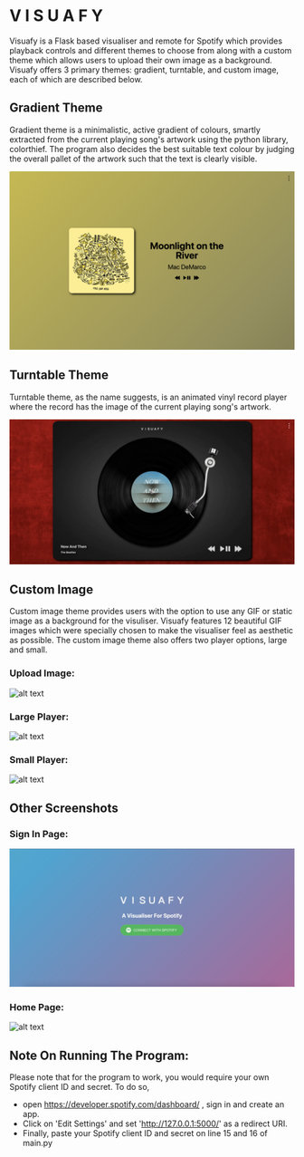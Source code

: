 # V I S U A F Y
Visuafy is a Flask based visualiser and remote for Spotify which provides playback controls and different themes to choose from along with a custom theme which allows users to upload their own image as a background. Visuafy offers 3 primary themes: gradient, turntable, and custom image, each of which are described below.<br>

## Gradient Theme
Gradient theme is a minimalistic, active gradient of colours, smartly extracted from the current playing song's artwork using the python library, colorthief. The program also decides the best suitable text colour by judging the overall pallet of the artwork such that the text is clearly visible.

![alt text](https://github.com/aryanbhajanka/Visuafy/blob/main/screenshots/gradient.png?raw=true)<br>

## Turntable Theme
Turntable theme, as the name suggests, is an animated vinyl record player where the record has the image of the current playing song's artwork.

![alt text](https://github.com/aryanbhajanka/Visuafy/blob/main/screenshots/turntable.png?raw=true)<br>

## Custom Image
Custom image theme provides users with the option to use any GIF or static image as a background for the visuliser. Visuafy features 12 beautiful GIF images which were specially chosen to make the visualiser feel as aesthetic as possible. The custom image theme also offers two player options, large and small.

### Upload Image:
![alt text](https://github.com/aryanbhajanka/Visuafy/blob/main/screenshots/upload_image.png?raw=true)

### Large Player:<br>
![alt text](https://github.com/aryanbhajanka/Visuafy/blob/main/screenshots/custom_large.png?raw=true)

### Small Player:
![alt text](https://github.com/aryanbhajanka/Visuafy/blob/main/screenshots/custom_small.png?raw=true)<br>

## Other Screenshots
### Sign In Page:
![alt text](https://github.com/aryanbhajanka/Visuafy/blob/main/screenshots/sign_in.png?raw=true)

### Home Page:
![alt text](https://github.com/aryanbhajanka/Visuafy/blob/main/screenshots/home.png?raw=true)<br>

## Note On Running The Program:
Please note that for the program to work, you would require your own Spotify client ID and secret. To do so,  
- open https://developer.spotify.com/dashboard/ , sign in and create an app.  
- Click on 'Edit Settings' and set 'http://127.0.0.1:5000/' as a redirect URI.  
- Finally, paste your Spotify client ID and secret on line 15 and 16 of main.py
